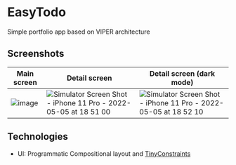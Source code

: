 # EasyTodo

Simple portfolio app based on VIPER architecture

## Screenshots

| Main screen | Detail screen | Detail screen (dark mode) |
| - | - | - |
| ![image](https://user-images.githubusercontent.com/38838291/167306762-9e8d3422-7271-42b9-989c-60446668ce7e.png) | ![Simulator Screen Shot - iPhone 11 Pro - 2022-05-05 at 18 51 00](https://user-images.githubusercontent.com/38838291/166951405-c981d4de-632e-4bf7-abfe-6cb149574996.png) | ![Simulator Screen Shot - iPhone 11 Pro - 2022-05-05 at 18 52 10](https://user-images.githubusercontent.com/38838291/166951472-c026cf63-18bb-4749-b98d-c4cfca3fe3c7.png) |

## Technologies

- UI: Programmatic Compositional layout and [TinyConstraints](https://github.com/roberthein/TinyConstraints)
